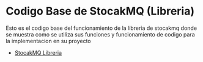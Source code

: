 # Codigo Base de StocakMQ (Libreria)

Esto es el codigo base del funcionamiento de la libreria de stocakmq donde se muestra como se utiliza sus funciones y funcionamiento de codigo para la implementacion en su proyecto

- [StocakMQ Libreria](https://github.com/Choqlito-dev/stocakmq)
